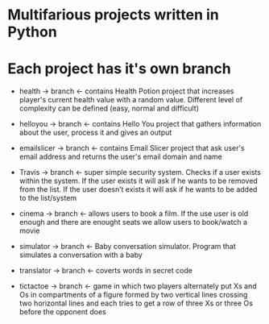 ﻿# Multifarious projects written in Python


# Each project has it's own branch


- health -> branch <- contains Health Potion project that increases  player's current health value with a random value. Different level of complexity can be defined (easy, normal and difficult)

- helloyou -> branch <- contains Hello You project that gathers information about the user, process it and gives an output

- emailslicer -> branch <- contains Email Slicer project that ask user's email address and returns the user's  email domain and name

- Travis -> branch <- super simple security system. Checks if a user exists within the system. If the user exists it will ask if he wants to be removed from the list.  If the user doesn’t exists it will ask if he wants to be added to the list/system

- cinema -> branch <- allows users to book a film. If the use user is old enough and there are enought seats we allow users to book/watch a movie

- simulator -> branch <- Baby conversation simulator. Program that simulates a conversation with a baby

- translator -> branch <- coverts words in secret code

- tictactoe -> branch <- game in which two players alternately put Xs and Os in compartments of a figure formed by two vertical lines crossing two horizontal lines and each tries to get a row of three Xs or three Os before the opponent does
